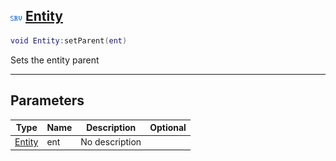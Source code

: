 ## ![server](.gitbook/assets/server.png) [Entity](home/Entity)



```lua
void Entity:setParent(ent)
```

Sets the entity parent

------
## Parameters

| Type   | Name | Description | Optional |
| ------ | ---- | ----------- | -------: |
| [Entity](home/Entity) | ent | No description |  |


